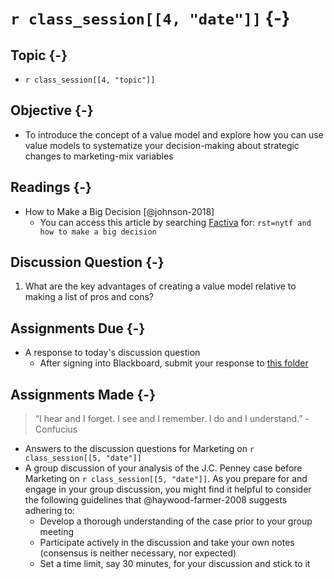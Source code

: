 # `r class_session[[4, "date"]]` {-}

## Topic {-}

- `r class_session[[4, "topic"]]`

## Objective {-}

- To introduce the concept of a value model and explore how you can use value
models to systematize your decision-making about strategic changes to
marketing-mix variables

## Readings {-}

- How to Make a Big Decision [@johnson-2018]
    - You can access this article by searching [Factiva][] for: `rst=nytf and
    how to make a big decision`

## Discussion Question {-}

1. What are the key advantages of creating a value model relative to making a
list of pros and cons?

## Assignments Due {-}

- A response to today's discussion question
    - After signing into Blackboard, submit your response to [this
    folder][discussion-questions-submission]

## Assignments Made {-}

> “I hear and I forget. I see and I remember. I do and I understand.” -
Confucius

- Answers to the discussion questions for Marketing on `r class_session[[5,
"date"]]`
- A group discussion of your analysis of the J.C. Penney case before Marketing
on `r class_session[[5, "date"]]`. As you prepare for and engage in your group
discussion, you might find it helpful to consider the following guidelines that
@haywood-farmer-2008 suggests adhering to:
    - Develop a thorough understanding of the case prior to your group meeting
    - Participate actively in the discussion and take your own notes (consensus
    is neither necessary, nor expected)
    - Set a time limit, say 30 minutes, for your discussion and stick to it

[discussion-questions-submission]: https://blackboard.comm.virginia.edu/webapps/blackboard/content/listContent.jsp?course_id=_2942_1&content_id=_140539_1
[factiva]: http://proxy.its.virginia.edu/login?url=http://global.factiva.com/en/sess/login.asp?xsid=S003cbsYXmnNdmnMDItMDIoMDAp5DByMU38ODJ9RcyqUUFBQUFBQUFBQUFBQUFBQUFBQUFBQUFBQUFBQUFBQUFBQUEA